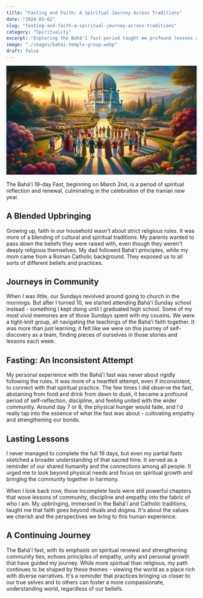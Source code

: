 ```yaml
---
title: "Fasting and Faith: A Spiritual Journey Across Traditions"
date: "2024-03-02"
slug: "fasting-and-faith-a-spiritual-journey-across-traditions"
category: "Spirituality"
excerpt: "Exploring the Bahá'í fast period taught me profound lessons about community bonds, self-discipline, and the essence of empathy that now guide my spiritual journey."
image: "./images/bahai-temple-group.webp"
draft: false
---
```


![Baha'i Temple in Chicago](./images/bahai-temple-group.webp) 
<br />

<div class="prose prose-lg max-w-none">

The Bahá'í 19-day Fast, beginning on March 2nd, is a period of spiritual reflection and renewal, culminating in the celebration of the Iranian new year.

## A Blended Upbringing

Growing up, faith in our household wasn't about strict religious rules. It was more of a blending of cultural and spiritual traditions. My parents wanted to pass down the beliefs they were raised with, even though they weren't deeply religious themselves. My dad followed Bahá'í principles, while my mom came from a Roman Catholic background. They exposed us to all sorts of different beliefs and practices.

## Journeys in Community

When I was little, our Sundays revolved around going to church in the mornings. But after I turned 10, we started attending Bahá'í Sunday school instead - something I kept doing until I graduated high school. Some of my most vivid memories are of those Sundays spent with my cousins. We were a tight-knit group, all navigating the teachings of the Bahá'í faith together. It was more than just learning; it felt like we were on this journey of self-discovery as a team, finding pieces of ourselves in those stories and lessons each week.

## Fasting: An Inconsistent Attempt

My personal experience with the Bahá'í fast was never about rigidly following the rules. It was more of a heartfelt attempt, even if inconsistent, to connect with that spiritual practice. The few times I did observe the fast, abstaining from food and drink from dawn to dusk, it became a profound period of self-reflection, discipline, and feeling united with the wider community. Around day 7 or 8, the physical hunger would fade, and I'd really tap into the essence of what the fast was about - cultivating empathy and strengthening our bonds.

## Lasting Lessons

I never managed to complete the full 19 days, but even my partial fasts sketched a broader understanding of that sacred time. It served as a reminder of our shared humanity and the connections among all people. It urged me to look beyond physical needs and focus on spiritual growth and bringing the community together in harmony.

When I look back now, those incomplete fasts were still powerful chapters that wove lessons of community, discipline and empathy into the fabric of who I am. My upbringing, immersed in the Bahá'í and Catholic traditions, taught me that faith goes beyond rituals and dogma. It's about the values we cherish and the perspectives we bring to this human experience.

## A Continuing Journey

The Bahá'í fast, with its emphasis on spiritual renewal and strengthening community ties, echoes principles of empathy, unity and personal growth that have guided my journey. While more spiritual than religious, my path continues to be shaped by these themes - viewing the world as a place rich with diverse narratives. It's a reminder that practices bringing us closer to our true selves and to others can foster a more compassionate, understanding world, regardless of our beliefs.

</div>